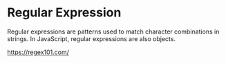 # Regular Expression
Regular expressions are patterns used to match character combinations in strings. In JavaScript, regular expressions are also objects.


https://regex101.com/